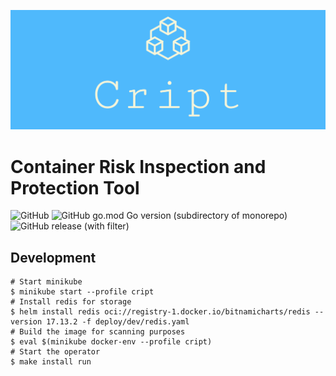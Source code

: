 ![facebook_cover_photo_1.png](static%2Fbranding%2Ffacebook_cover_photo_1.png)

# Container Risk Inspection and Protection Tool 

![GitHub](https://img.shields.io/github/license/launchboxio/cript)
![GitHub go.mod Go version (subdirectory of monorepo)](https://img.shields.io/github/go-mod/go-version/launchboxio/cript)
![GitHub release (with filter)](https://img.shields.io/github/v/release/launchboxio/cript)

## Development

```shell
# Start minikube 
$ minikube start --profile cript 
# Install redis for storage
$ helm install redis oci://registry-1.docker.io/bitnamicharts/redis --version 17.13.2 -f deploy/dev/redis.yaml
# Build the image for scanning purposes
$ eval $(minikube docker-env --profile cript)
# Start the operator 
$ make install run
```
